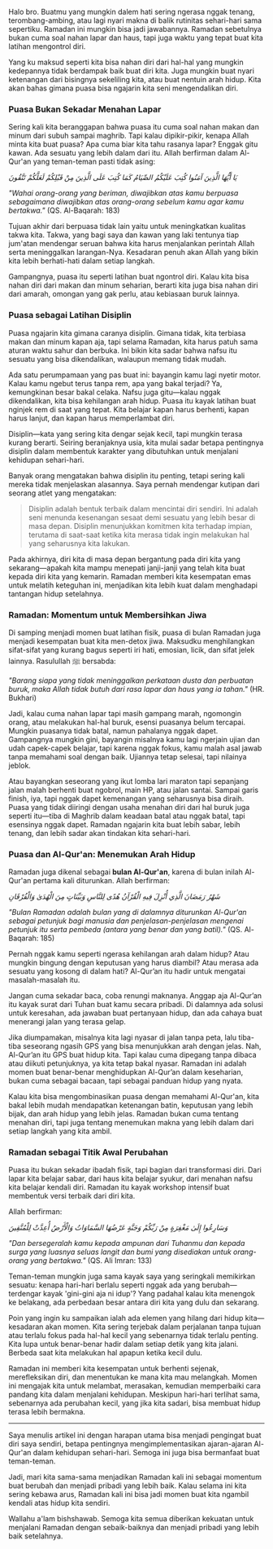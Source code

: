 Halo bro. Buatmu yang mungkin dalem hati sering ngerasa nggak tenang, terombang-ambing, atau lagi nyari makna di balik rutinitas sehari-hari sama sepertiku. Ramadan ini mungkin bisa jadi jawabannya. Ramadan sebetulnya bukan cuma soal nahan lapar dan haus, tapi juga waktu yang tepat buat kita latihan mengontrol diri. 

Yang ku maksud seperti kita bisa nahan diri dari hal-hal yang mungkin kedepannya tidak berdampak baik buat diri kita. Juga mungkin buat nyari ketenangan dari bisingnya sekeliling kita, atau buat nentuin arah hidup. Kita akan bahas gimana puasa bisa ngajarin kita seni mengendalikan diri.

### **Puasa Bukan Sekadar Menahan Lapar**

Sering kali kita beranggapan bahwa puasa itu cuma soal nahan makan dan minum dari subuh sampai maghrib. Tapi kalau dipikir-pikir, kenapa Allah minta kita buat puasa? Apa cuma biar kita tahu rasanya lapar? Enggak gitu kawan. Ada sesuatu yang lebih dalam dari itu. Allah berfirman dalam Al-Qur'an yang teman-teman pasti tidak asing:

_يَا أَيُّهَا الَّذِينَ آمَنُوا كُتِبَ عَلَيْكُمُ الصِّيَامُ كَمَا كُتِبَ عَلَى الَّذِينَ مِنْ قَبْلِكُمْ لَعَلَّكُمْ تَتَّقُونَ_

_"Wahai orang-orang yang beriman, diwajibkan atas kamu berpuasa sebagaimana diwajibkan atas orang-orang sebelum kamu agar kamu bertakwa."_ (QS. Al-Baqarah: 183)

Tujuan akhir dari berpuasa tidak lain yaitu untuk meningkatkan kualitas takwa kita. Takwa, yang bagi saya dan kawan yang laki tentunya tiap jum'atan mendengar seruan bahwa kita harus menjalankan perintah Allah serta meninggalkan larangan-Nya. Kesadaran penuh akan Allah yang bikin kita lebih berhati-hati dalam setiap langkah.

Gampangnya, puasa itu seperti latihan buat ngontrol diri. Kalau kita bisa nahan diri dari makan dan minum seharian, berarti kita juga bisa nahan diri dari amarah, omongan yang gak perlu, atau kebiasaan buruk lainnya.

### **Puasa sebagai Latihan Disiplin**

Puasa ngajarin kita gimana caranya disiplin. Gimana tidak, kita terbiasa makan dan minum kapan aja, tapi selama Ramadan, kita harus patuh sama aturan waktu sahur dan berbuka. Ini bikin kita sadar bahwa nafsu itu sesuatu yang bisa dikendalikan, walaupun memang tidak mudah.

Ada satu perumpamaan yang pas buat ini: bayangin kamu lagi nyetir motor. Kalau kamu ngebut terus tanpa rem, apa yang bakal terjadi? Ya, kemungkinan besar bakal celaka. Nafsu juga gitu—kalau nggak dikendalikan, kita bisa kehilangan arah hidup. Puasa itu kayak latihan buat nginjek rem di saat yang tepat. Kita belajar kapan harus berhenti, kapan harus lanjut, dan kapan harus memperlambat diri.

Disiplin—kata yang sering kita dengar sejak kecil, tapi mungkin terasa kurang berarti. Seiring beranjaknya usia, kita mulai sadar betapa pentingnya disiplin dalam membentuk karakter yang dibutuhkan untuk menjalani kehidupan sehari-hari.

Banyak orang mengatakan bahwa disiplin itu penting, tetapi sering kali mereka tidak menjelaskan alasannya. Saya pernah mendengar kutipan dari seorang atlet yang mengatakan:

> Disiplin adalah bentuk terbaik dalam mencintai diri sendiri. Ini adalah seni menunda kesenangan sesaat demi sesuatu yang lebih besar di masa depan. Disiplin menunjukkan komitmen kita terhadap impian, terutama di saat-saat ketika kita merasa tidak ingin melakukan hal yang seharusnya kita lakukan.

Pada akhirnya, diri kita di masa depan bergantung pada diri kita yang sekarang—apakah kita mampu menepati janji-janji yang telah kita buat kepada diri kita yang kemarin. Ramadan memberi kita kesempatan emas untuk melatih keteguhan ini, menjadikan kita lebih kuat dalam menghadapi tantangan hidup setelahnya.

### **Ramadan: Momentum untuk Membersihkan Jiwa**

Di samping menjadi momen buat latihan fisik, puasa di bulan Ramadan juga menjadi kesempatan buat kita men-detox jiwa. Maksudku menghilangkan sifat-sifat yang kurang bagus seperti iri hati, emosian, licik, dan sifat jelek lainnya. Rasulullah ﷺ bersabda:

_"Barang siapa yang tidak meninggalkan perkataan dusta dan perbuatan buruk, maka Allah tidak butuh dari rasa lapar dan haus yang ia tahan."_ (HR. Bukhari)

Jadi, kalau cuma nahan lapar tapi masih gampang marah, ngomongin orang, atau melakukan hal-hal buruk, esensi puasanya belum tercapai. Mungkin puasanya tidak batal, namun pahalanya nggak dapet. Gampangnya mungkin gini, bayangin misalnya kamu lagi ngerjain ujian dan udah capek-capek belajar, tapi karena nggak fokus, kamu malah asal jawab tanpa memahami soal dengan baik. Ujiannya tetap selesai, tapi nilainya jeblok.

Atau bayangkan seseorang yang ikut lomba lari maraton tapi sepanjang jalan malah berhenti buat ngobrol, main HP, atau jalan santai. Sampai garis finish, iya, tapi nggak dapet kemenangan yang seharusnya bisa diraih. Puasa yang tidak diiringi dengan usaha menahan diri dari hal buruk juga seperti itu—tiba di Maghrib dalam keadaan batal atau nggak batal, tapi esensinya nggak dapet. Ramadan ngajarin kita buat lebih sabar, lebih tenang, dan lebih sadar akan tindakan kita sehari-hari.

### **Puasa dan Al-Qur'an: Menemukan Arah Hidup**

Ramadan juga dikenal sebagai **bulan Al-Qur'an**, karena di bulan inilah Al-Qur'an pertama kali diturunkan. Allah berfirman:

_شَهْرُ رَمَضَانَ الَّذِي أُنْزِلَ فِيهِ الْقُرْآنُ هُدًى لِلنَّاسِ وَبَيِّنَاتٍ مِنَ الْهُدَىٰ وَالْفُرْقَانِ_

_"Bulan Ramadan adalah bulan yang di dalamnya diturunkan Al-Qur'an sebagai petunjuk bagi manusia dan penjelasan-penjelasan mengenai petunjuk itu serta pembeda (antara yang benar dan yang batil)."_ (QS. Al-Baqarah: 185)

Pernah nggak kamu seperti ngerasa kehilangan arah dalam hidup? Atau mungkin bingung dengan keputusan yang harus diambil? Atau merasa ada sesuatu yang kosong di dalam hati? Al-Qur’an itu hadir untuk mengatai masalah-masalah itu.

Jangan cuma sekadar baca, coba renungi maknanya. Anggap aja Al-Qur’an itu kayak surat dari Tuhan buat kamu secara pribadi. Di dalamnya ada solusi untuk keresahan, ada jawaban buat pertanyaan hidup, dan ada cahaya buat menerangi jalan yang terasa gelap.

Jika diumpamakan, misalnya kita lagi nyasar di jalan tanpa peta, lalu tiba-tiba seseorang ngasih GPS yang bisa menunjukkan arah dengan jelas. Nah, Al-Qur’an itu GPS buat hidup kita. Tapi kalau cuma dipegang tanpa dibaca atau diikuti petunjuknya, ya kita tetap bakal nyasar. Ramadan ini adalah momen buat benar-benar menghidupkan Al-Qur’an dalam keseharian, bukan cuma sebagai bacaan, tapi sebagai panduan hidup yang nyata.

Kalau kita bisa mengombinasikan puasa dengan memahami Al-Qur'an, kita bakal lebih mudah mendapatkan ketenangan batin, keputusan yang lebih bijak, dan arah hidup yang lebih jelas. Ramadan bukan cuma tentang menahan diri, tapi juga tentang menemukan makna yang lebih dalam dari setiap langkah yang kita ambil.

### **Ramadan sebagai Titik Awal Perubahan**

Puasa itu bukan sekadar ibadah fisik, tapi bagian dari transformasi diri. Dari lapar kita belajar sabar, dari haus kita belajar syukur, dari menahan nafsu kita belajar kendali diri. Ramadan itu kayak workshop intensif buat membentuk versi terbaik dari diri kita.

Allah berfirman:

_وَسَارِعُوا إِلَىٰ مَغْفِرَةٍ مِنْ رَبِّكُمْ وَجَنَّةٍ عَرْضُهَا السَّمَاوَاتُ وَالْأَرْضُ أُعِدَّتْ لِلْمُتَّقِينَ_

_"Dan bersegeralah kamu kepada ampunan dari Tuhanmu dan kepada surga yang luasnya seluas langit dan bumi yang disediakan untuk orang-orang yang bertakwa."_ (QS. Ali Imran: 133)

Teman-teman mungkin juga sama kayak saya yang seringkali memikirkan sesuatu: kenapa hari-hari berlalu seperti nggak ada yang berubah—terdengar kayak 'gini-gini aja ni idup'? Yang padahal kalau kita menengok ke belakang, ada perbedaan besar antara diri kita yang dulu dan sekarang.

Poin yang ingin ku sampaikan ialah ada elemen yang hilang dari hidup kita—kesadaran akan momen. Kita sering terjebak dalam perjalanan tanpa tujuan atau terlalu fokus pada hal-hal kecil yang sebenarnya tidak terlalu penting. Kita lupa untuk benar-benar hadir dalam setiap detik yang kita jalani. Berbeda saat kita melakukan hal apapun ketika kecil dulu.

Ramadan ini memberi kita kesempatan untuk berhenti sejenak, merefleksikan diri, dan menentukan ke mana kita mau melangkah. Momen ini mengajak kita untuk melambat, merasakan, kemudian memperbaiki cara pandang kita dalam menjalani kehidupan. Meskipun hari-hari terlihat sama, sebenarnya ada perubahan kecil, yang jika kita sadari, bisa membuat hidup terasa lebih bermakna.

---

Saya menulis artikel ini dengan harapan utama bisa menjadi pengingat buat diri saya sendiri, betapa pentingnya mengimplementasikan ajaran-ajaran Al-Qur'an dalam kehidupan sehari-hari. Semoga ini juga bisa bermanfaat buat teman-teman.

Jadi, mari kita sama-sama menjadikan Ramadan kali ini sebagai momentum buat berubah dan menjadi pribadi yang lebih baik. Kalau selama ini kita sering kebawa arus, Ramadan kali ini bisa jadi momen buat kita ngambil kendali atas hidup kita sendiri.

Wallahu a'lam bishshawab. Semoga kita semua diberikan kekuatan untuk menjalani Ramadan dengan sebaik-baiknya dan menjadi pribadi yang lebih baik setelahnya.
